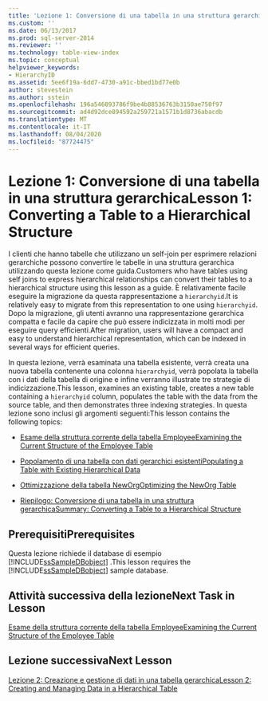 ```yaml
---
title: 'Lezione 1: Conversione di una tabella in una struttura gerarchica | Microsoft Docs'
ms.custom: ''
ms.date: 06/13/2017
ms.prod: sql-server-2014
ms.reviewer: ''
ms.technology: table-view-index
ms.topic: conceptual
helpviewer_keywords:
- HierarchyID
ms.assetid: 5ee6f19a-6dd7-4730-a91c-bbed1bd77e0b
author: stevestein
ms.author: sstein
ms.openlocfilehash: 196a546093786f9be4b88536763b3150ae750f97
ms.sourcegitcommit: ad4d92dce894592a259721a1571b1d8736abacdb
ms.translationtype: MT
ms.contentlocale: it-IT
ms.lasthandoff: 08/04/2020
ms.locfileid: "87724475"
---
```

# <a name="lesson-1-converting-a-table-to-a-hierarchical-structure"></a><span data-ttu-id="2c48c-102">Lezione 1: Conversione di una tabella in una struttura gerarchica</span><span class="sxs-lookup"><span data-stu-id="2c48c-102">Lesson 1: Converting a Table to a Hierarchical Structure</span></span>
  <span data-ttu-id="2c48c-103">I clienti che hanno tabelle che utilizzano un self-join per esprimere relazioni gerarchiche possono convertire le tabelle in una struttura gerarchica utilizzando questa lezione come guida.</span><span class="sxs-lookup"><span data-stu-id="2c48c-103">Customers who have tables using self joins to express hierarchical relationships can convert their tables to a hierarchical structure using this lesson as a guide.</span></span> <span data-ttu-id="2c48c-104">È relativamente facile eseguire la migrazione da questa rappresentazione a `hierarchyid`.</span><span class="sxs-lookup"><span data-stu-id="2c48c-104">It is relatively easy to migrate from this representation to one using `hierarchyid`.</span></span> <span data-ttu-id="2c48c-105">Dopo la migrazione, gli utenti avranno una rappresentazione gerarchica compatta e facile da capire che può essere indicizzata in molti modi per eseguire query efficienti.</span><span class="sxs-lookup"><span data-stu-id="2c48c-105">After migration, users will have a compact and easy to understand hierarchical representation, which can be indexed in several ways for efficient queries.</span></span>  
  
 <span data-ttu-id="2c48c-106">In questa lezione, verrà esaminata una tabella esistente, verrà creata una nuova tabella contenente una colonna `hierarchyid`, verrà popolata la tabella con i dati della tabella di origine e infine verranno illustrate tre strategie di indicizzazione.</span><span class="sxs-lookup"><span data-stu-id="2c48c-106">This lesson, examines an existing table, creates a new table containing a `hierarchyid` column, populates the table with the data from the source table, and then demonstrates three indexing strategies.</span></span> <span data-ttu-id="2c48c-107">In questa lezione sono inclusi gli argomenti seguenti:</span><span class="sxs-lookup"><span data-stu-id="2c48c-107">This lesson contains the following topics:</span></span>  
  
-   [<span data-ttu-id="2c48c-108">Esame della struttura corrente della tabella Employee</span><span class="sxs-lookup"><span data-stu-id="2c48c-108">Examining the Current Structure of the Employee Table</span></span>](lesson-1-1-examining-the-current-structure-of-the-employee-table.md)  
  
-   [<span data-ttu-id="2c48c-109">Popolamento di una tabella con dati gerarchici esistenti</span><span class="sxs-lookup"><span data-stu-id="2c48c-109">Populating a Table with Existing Hierarchical Data</span></span>](lesson-1-2-populating-a-table-with-existing-hierarchical-data.md)  
  
-   [<span data-ttu-id="2c48c-110">Ottimizzazione della tabella NewOrg</span><span class="sxs-lookup"><span data-stu-id="2c48c-110">Optimizing the NewOrg Table</span></span>](lesson-1-3-optimizing-the-neworg-table.md)  
  
-   [<span data-ttu-id="2c48c-111">Riepilogo: Conversione di una tabella in una struttura gerarchica</span><span class="sxs-lookup"><span data-stu-id="2c48c-111">Summary: Converting a Table to a Hierarchical Structure</span></span>](lesson-1-4-summary-converting-a-table-to-a-hierarchical-structure.md)  
  
## <a name="prerequisites"></a><span data-ttu-id="2c48c-112">Prerequisiti</span><span class="sxs-lookup"><span data-stu-id="2c48c-112">Prerequisites</span></span>  
 <span data-ttu-id="2c48c-113">Questa lezione richiede il database di esempio [!INCLUDE[ssSampleDBobject](../../includes/sssampledbobject-md.md)] .</span><span class="sxs-lookup"><span data-stu-id="2c48c-113">This lesson requires the [!INCLUDE[ssSampleDBobject](../../includes/sssampledbobject-md.md)] sample database.</span></span>  
  
## <a name="next-task-in-lesson"></a><span data-ttu-id="2c48c-114">Attività successiva della lezione</span><span class="sxs-lookup"><span data-stu-id="2c48c-114">Next Task in Lesson</span></span>  
 [<span data-ttu-id="2c48c-115">Esame della struttura corrente della tabella Employee</span><span class="sxs-lookup"><span data-stu-id="2c48c-115">Examining the Current Structure of the Employee Table</span></span>](lesson-1-1-examining-the-current-structure-of-the-employee-table.md)  
  
## <a name="next-lesson"></a><span data-ttu-id="2c48c-116">Lezione successiva</span><span class="sxs-lookup"><span data-stu-id="2c48c-116">Next Lesson</span></span>  
 [<span data-ttu-id="2c48c-117">Lezione 2: Creazione e gestione di dati in una tabella gerarchica</span><span class="sxs-lookup"><span data-stu-id="2c48c-117">Lesson 2: Creating and Managing Data in a Hierarchical Table</span></span>](lesson-2-creating-and-managing-data-in-a-hierarchical-table.md)  
  
  
